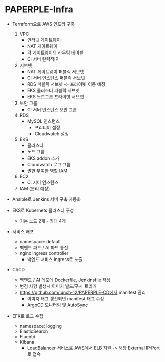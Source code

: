 # PAPERPLE-Infra

- Terraform으로 AWS 인프라 구축

  1. VPC
     - 인터넷 게이트웨이
     - NAT 게이트웨이
     - 각 게이트웨이의 라우팅 테이블
     - CI 서버 탄력적IP
  2. 서브넷
     - NAT 게이트웨이 퍼블릭 서브넷
     - CI 서버 인스턴스 퍼블릭 서브넷
     - RDS 퍼블릭 서브넷 -> 프라이빗 이동 예정
     - EKS 클러스터 퍼블릭 서브넷
     - EKS 노드그룹 프라이빗 서브넷
  3. 보안 그룹
     - CI 서버 인스턴스 보안 그룹
  4. RDS
     - MySQL 인스턴스
       - 프리티어 설정
       - Cloudwatch 설정
  5. EKS
     - 클러스터
     - 노드 그룹
     - EKS addon 추가
     - Cloudwatch 로그 그룹
     - 권한 부여한 역할 IAM
  6. EC2
     - CI 서버 인스턴스
  7. IAM (분리 예정)

- Ansible로 Jenkins 서버 구축 자동화

- EKS로 Kubernets 클러스터 구성

  - 기본 노드 2개 - 최대 4개

- 서비스 배포

  - namespace: default
  - 백엔드 파드 / AI 파드 통신
  - nginx ingress controller
    - 백엔드 서비스 ingress로 노출

- CI/CD

  - 백엔드 / AI 레포에 Dockerfile, Jenkinsfile 작성
  - 변경 사항 발생시 이미지 빌드/푸시 트리거
  - https://github.com/lunch-12/PAPERPLE-CD에서 manifest 관리
    - 이미지 태그 갱신되면 manifest 태그 수정
    - ArgoCD 모니터링 및 AutoSync

- EFK로 로그 수집
  - namespace: logging
  - ElasticSearch
  - Fluentd
  - Kibana
    - LoadBalancer 서비스로 AWS에서 ELB 지원 -> 해당 External IP:Port로 접속

